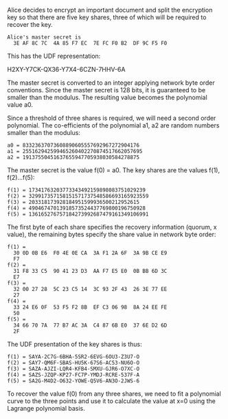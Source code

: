 
Alice decides to encrypt an important document and split the encryption key so that
there are five key shares, three of which will be required to recover the key.

~~~~
Alice's master secret is
  3E AF 8C 7C  4A 85 F7 EC  7E FC F0 B2  DF 9C F5 F0
~~~~

This has the UDF representation:

H2XY-Y7CK-QX36-Y7X4-6CZN-7HHV-6A

The master secret is converted to an integer applying network byte order conventions.
Since the master secret is 128 bits, it is guaranteed to be smaller than the modulus.
The resulting value becomes the polynomial value a0.

Since a threshold of three shares is required, we will need a second order polynomial.
The co-efficients of the polynomial a1, a2 are random numbers smaller than the 
modulus:

~~~~
a0 = 83323637073608890605557692967272904176
a1 = 255162942599465260402270874517662057695
a2 = 19137550451637655947705938030584278875
~~~~

The master secret is the value f(0) = a0. The key shares are the values f(1), f(2)...f(5):

~~~~
f(1) = 17341763203773343492159898083751029239
f(2) = 329917357158151571737548586693165923559
f(3) = 203318173928184951599936500212952615
f(4) = 49046747013918573524437769800196750928
f(5) = 136165276757184273992687479161349106991
~~~~

The first byte of each share specifies the recovery information (quorum, x value), the
remaining bytes specify the share value in network byte order:

~~~~
f(1) = 
  30 0D 0B E6  F0 4E 0E CA  3A F1 2A 6F  3A 9B CE E9
  F7
f(2) = 
  31 F8 33 C5  90 41 23 D3  AA F7 E5 E0  0B BB 6D 3C
  E7
f(3) = 
  32 00 27 28  5C 23 C5 14  3C 93 2F 43  26 3E 77 EE
  27
f(4) = 
  33 24 E6 0F  53 F5 F2 8B  EF C3 06 98  8A 24 EE FE
  50
f(5) = 
  34 66 70 7A  77 B7 AC 3A  C4 87 6B E0  37 6E D2 6D
  2F
~~~~

The UDF presentation of the key shares is thus:

~~~~
f(1) = SAYA-2C7G-6BHA-5SR2-6EVG-6OU3-Z3U7-O
f(2) = SAY7-QM6F-SBAS-HU5K-67S6-AC53-NU6O-O
f(3) = SAZA-AJZI-LQR4-KFB4-SMXU-GJR6-O7XC-O
f(4) = SAZS-JZQP-KP27-FC7P-YMDJ-RCRE-537F-A
f(5) = SA2G-M4D2-O632-YOWE-Q5V6-AN3O-2JWS-6
~~~~

To recover the value f(0) from any three shares, we need to fit a polynomial curve to 
the three points and use it to calculate the value at x=0 using the Lagrange polynomial
basis.

